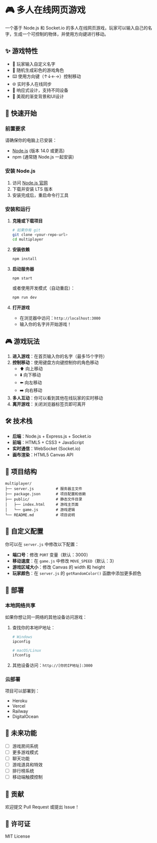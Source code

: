 # 🎮 多人在线网页游戏

一个基于 Node.js 和 Socket.io 的多人在线网页游戏，玩家可以输入自己的名字，生成一个可控制的物体，并使用方向键进行移动。

## ✨ 游戏特性

- 🎯 玩家输入自定义名字
- 🎨 随机生成彩色的游戏角色
- ⌨️ 使用方向键（↑↓←→）控制移动
- 🌐 实时多人在线同步
- 📱 响应式设计，支持不同设备
- 🎪 美观的渐变背景和UI设计

## 🚀 快速开始

### 前置要求

请确保你的电脑上已安装：
- [Node.js](https://nodejs.org/) (版本 14.0 或更高)
- npm (通常随 Node.js 一起安装)

### 安装 Node.js

1. 访问 [Node.js 官网](https://nodejs.org/)
2. 下载并安装 LTS 版本
3. 安装完成后，重启命令行工具

### 安装和运行

1. **克隆或下载项目**
   ```bash
   # 如果你有 git
   git clone <your-repo-url>
   cd multiplayer
   ```

2. **安装依赖**
   ```bash
   npm install
   ```

3. **启动服务器**
   ```bash
   npm start
   ```
   
   或者使用开发模式（自动重启）：
   ```bash
   npm run dev
   ```

4. **打开游戏**
   - 在浏览器中访问：`http://localhost:3000`
   - 输入你的名字并开始游戏！

## 🎮 游戏玩法

1. **进入游戏**：在首页输入你的名字（最多15个字符）
2. **控制移动**：使用键盘方向键控制你的角色移动
   - ⬆️ 向上移动
   - ⬇️ 向下移动
   - ⬅️ 向左移动
   - ➡️ 向右移动
3. **多人互动**：你可以看到其他在线玩家的实时移动
4. **离开游戏**：关闭浏览器标签页即可离开

## 🛠️ 技术栈

- **后端**：Node.js + Express.js + Socket.io
- **前端**：HTML5 + CSS3 + JavaScript
- **实时通信**：WebSocket (Socket.io)
- **画布渲染**：HTML5 Canvas API

## 📁 项目结构

```
multiplayer/
├── server.js          # 服务器主文件
├── package.json       # 项目配置和依赖
├── public/            # 静态文件目录
│   ├── index.html     # 游戏主页面
│   └── game.js        # 游戏逻辑
└── README.md          # 项目说明
```

## 🔧 自定义配置

你可以在 `server.js` 中修改以下配置：

- **端口号**：修改 `PORT` 变量（默认：3000）
- **移动速度**：在 `game.js` 中修改 `MOVE_SPEED`（默认：3）
- **游戏区域大小**：修改 Canvas 的 width 和 height
- **玩家颜色**：在 `server.js` 的 `getRandomColor()` 函数中添加更多颜色

## 🚀 部署

### 本地网络共享

如果你想让同一网络的其他设备访问游戏：

1. 查找你的本地IP地址：
   ```bash
   # Windows
   ipconfig
   
   # macOS/Linux
   ifconfig
   ```

2. 其他设备访问：`http://[你的IP地址]:3000`

### 云部署

项目可以部署到：
- Heroku
- Vercel
- Railway
- DigitalOcean

## 🎯 未来功能

- [ ] 游戏房间系统
- [ ] 更多游戏模式
- [ ] 聊天功能
- [ ] 游戏道具和特效
- [ ] 排行榜系统
- [ ] 移动端触摸控制

## 🤝 贡献

欢迎提交 Pull Request 或提出 Issue！

## 📄 许可证

MIT License
